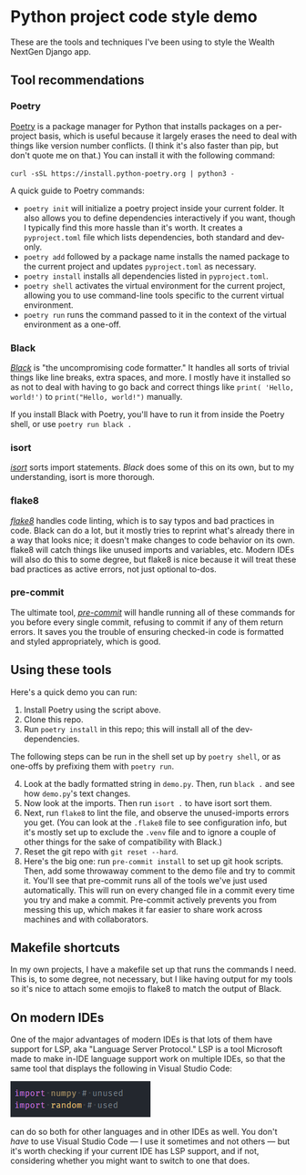 # Python project code style demo

These are the tools and techniques I've been using to style the Wealth NextGen Django app.

## Tool recommendations

### Poetry

[Poetry](https://python-poetry.org/) is a package manager for Python that installs packages on a per-project basis, which is useful because it largely erases the need to deal with things like version number conflicts. (I think it's also faster than pip, but don't quote me on that.) You can install it with the following command:

`curl -sSL https://install.python-poetry.org | python3 -`

A quick guide to Poetry commands:

- `poetry init` will initialize a poetry project inside your current folder. It also allows you to define dependencies interactively if you want, though I typically find this more hassle than it's worth. It creates a `pyproject.toml` file which lists dependencies, both standard and dev-only.
- `poetry add` followed by a package name installs the named package to the current project and updates `pyproject.toml` as necessary.
- `poetry install` installs all dependencies listed in `pyproject.toml`.
- `poetry shell` activates the virtual environment for the current project, allowing you to use command-line tools specific to the current virtual environment.
- `poetry run` runs the command passed to it in the context of the virtual environment as a one-off.

### Black

[_Black_](https://black.readthedocs.io/en/stable/) is "the uncompromising code formatter." It handles all sorts of trivial things like line breaks, extra spaces, and more. I mostly have it installed so as not to deal with having to go back and correct things like `print( 'Hello, world!')` to `print("Hello, world!")` manually.

If you install Black with Poetry, you'll have to run it from inside the Poetry shell, or use `poetry run black .`

### isort

[_isort_](https://pycqa.github.io/isort/) sorts import statements. _Black_ does some of this on its own, but to my understanding, isort is more thorough.

### flake8

[_flake8_](https://flake8.pycqa.org/en/latest/) handles code linting, which is to say typos and bad practices in code. Black can do a lot, but it mostly tries to reprint what's already there in a way that looks nice; it doesn't make changes to code behavior on its own. flake8 will catch things like unused imports and variables, etc. Modern IDEs will also do this to some degree, but flake8 is nice because it will treat these bad practices as active errors, not just optional to-dos.

### pre-commit

The ultimate tool, [_pre-commit_](https://pre-commit.com/) will handle running all of these commands for you before every single commit, refusing to commit if any of them return errors. It saves you the trouble of ensuring checked-in code is formatted and styled appropriately, which is good.

## Using these tools

Here's a quick demo you can run:

1. Install Poetry using the script above.
2. Clone this repo.
3. Run `poetry install` in this repo; this will install all of the dev-dependencies.

The following steps can be run in the shell set up by `poetry shell`, or as one-offs by prefixing them with `poetry run`.

4. Look at the badly formatted string in `demo.py`. Then, run `black .` and see how `demo.py`'s text changes.
5. Now look at the imports. Then run `isort .` to have isort sort them.
6. Next, run `flake8` to lint the file, and observe the unused-imports errors you get. (You can look at the `.flake8` file to see configuration info, but it's mostly set up to exclude the `.venv` file and to ignore a couple of other things for the sake of compatibility with Black.)
7. Reset the git repo with `git reset --hard`.
8. Here's the big one: run `pre-commit install` to set up git hook scripts. Then, add some throwaway comment to the demo file and try to commit it. You'll see that pre-commit runs all of the tools we've just used automatically. This will run on every changed file in a commit every time you try and make a commit. Pre-commit actively prevents you from messing this up, which makes it far easier to share work across machines and with collaborators.

## Makefile shortcuts

In my own projects, I have a makefile set up that runs the commands I need. This is, to some degree, not necessary, but I like having output for my tools so it's nice to attach some emojis to flake8 to match the output of Black.

## On modern IDEs

One of the major advantages of modern IDEs is that lots of them have support for LSP, aka "Language Server Protocol." LSP is a tool Microsoft made to make in-IDE language support work on multiple IDEs, so that the same tool that displays the following in Visual Studio Code:

![Visual Studio Code showing a faded-out import name to indicate the imported package isn't used.](screenshot.png)

can do so both for other languages and in other IDEs as well. You don't _have_ to use Visual Studio Code — I use it sometimes and not others — but it's worth checking if your current IDE has LSP support, and if not, considering whether you might want to switch to one that does.
